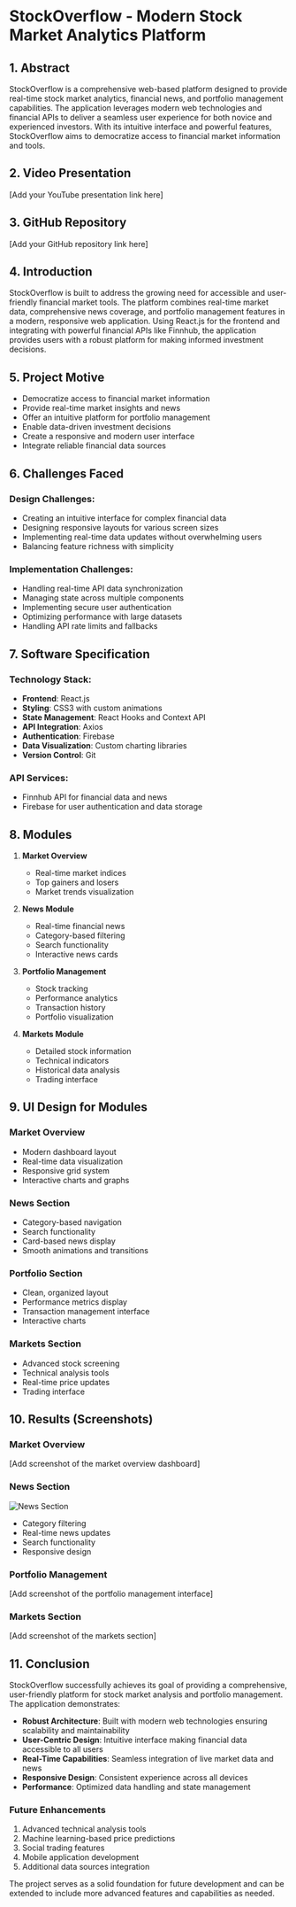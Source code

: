 # StockOverflow - Modern Stock Market Analytics Platform

## 1. Abstract
StockOverflow is a comprehensive web-based platform designed to provide real-time stock market analytics, financial news, and portfolio management capabilities. The application leverages modern web technologies and financial APIs to deliver a seamless user experience for both novice and experienced investors. With its intuitive interface and powerful features, StockOverflow aims to democratize access to financial market information and tools.

## 2. Video Presentation
[Add your YouTube presentation link here]

## 3. GitHub Repository
[Add your GitHub repository link here]

## 4. Introduction
StockOverflow is built to address the growing need for accessible and user-friendly financial market tools. The platform combines real-time market data, comprehensive news coverage, and portfolio management features in a modern, responsive web application. Using React.js for the frontend and integrating with powerful financial APIs like Finnhub, the application provides users with a robust platform for making informed investment decisions.

## 5. Project Motive
- Democratize access to financial market information
- Provide real-time market insights and news
- Offer an intuitive platform for portfolio management
- Enable data-driven investment decisions
- Create a responsive and modern user interface
- Integrate reliable financial data sources

## 6. Challenges Faced
### Design Challenges:
- Creating an intuitive interface for complex financial data
- Designing responsive layouts for various screen sizes
- Implementing real-time data updates without overwhelming users
- Balancing feature richness with simplicity

### Implementation Challenges:
- Handling real-time API data synchronization
- Managing state across multiple components
- Implementing secure user authentication
- Optimizing performance with large datasets
- Handling API rate limits and fallbacks

## 7. Software Specification
### Technology Stack:
- **Frontend**: React.js
- **Styling**: CSS3 with custom animations
- **State Management**: React Hooks and Context API
- **API Integration**: Axios
- **Authentication**: Firebase
- **Data Visualization**: Custom charting libraries
- **Version Control**: Git

### API Services:
- Finnhub API for financial data and news
- Firebase for user authentication and data storage

## 8. Modules
1. **Market Overview**
   - Real-time market indices
   - Top gainers and losers
   - Market trends visualization

2. **News Module**
   - Real-time financial news
   - Category-based filtering
   - Search functionality
   - Interactive news cards

3. **Portfolio Management**
   - Stock tracking
   - Performance analytics
   - Transaction history
   - Portfolio visualization

4. **Markets Module**
   - Detailed stock information
   - Technical indicators
   - Historical data analysis
   - Trading interface

## 9. UI Design for Modules

### Market Overview
- Modern dashboard layout
- Real-time data visualization
- Responsive grid system
- Interactive charts and graphs

### News Section
- Category-based navigation
- Search functionality
- Card-based news display
- Smooth animations and transitions

### Portfolio Section
- Clean, organized layout
- Performance metrics display
- Transaction management interface
- Interactive charts

### Markets Section
- Advanced stock screening
- Technical analysis tools
- Real-time price updates
- Trading interface

## 10. Results (Screenshots)

### Market Overview
[Add screenshot of the market overview dashboard]

### News Section
![News Section](screenshots/news-section.png)
- Category filtering
- Real-time news updates
- Search functionality
- Responsive design

### Portfolio Management
[Add screenshot of the portfolio management interface]

### Markets Section
[Add screenshot of the markets section]

## 11. Conclusion
StockOverflow successfully achieves its goal of providing a comprehensive, user-friendly platform for stock market analysis and portfolio management. The application demonstrates:

- **Robust Architecture**: Built with modern web technologies ensuring scalability and maintainability
- **User-Centric Design**: Intuitive interface making financial data accessible to all users
- **Real-Time Capabilities**: Seamless integration of live market data and news
- **Responsive Design**: Consistent experience across all devices
- **Performance**: Optimized data handling and state management

### Future Enhancements
1. Advanced technical analysis tools
2. Machine learning-based price predictions
3. Social trading features
4. Mobile application development
5. Additional data sources integration

The project serves as a solid foundation for future development and can be extended to include more advanced features and capabilities as needed. 